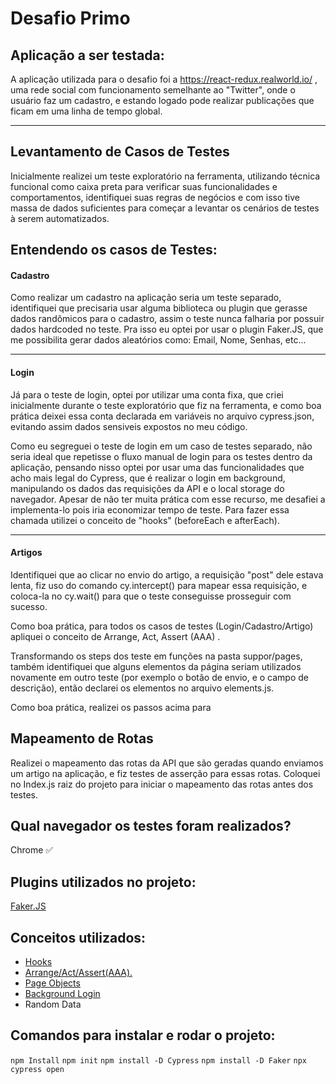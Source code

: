 # Desafio Primo
## Aplicação a ser testada:
A aplicação utilizada para o desafio foi a https://react-redux.realworld.io/ , uma rede social com funcionamento semelhante ao "Twitter", onde o usuário faz um cadastro, e estando logado pode realizar publicações que ficam em uma linha de tempo global.

---
## Levantamento de Casos de Testes

Inicialmente realizei um teste exploratório na ferramenta,  utilizando técnica funcional como caixa preta para verificar suas funcionalidades e comportamentos, identifiquei suas regras de negócios e com isso tive massa de dados suficientes para começar a levantar os cenários de testes à serem automatizados.


## Entendendo os casos de Testes:
#### Cadastro
Como realizar um cadastro na aplicação seria um teste separado, identifiquei que precisaria usar alguma biblioteca ou plugin que gerasse dados randômicos para o cadastro, assim o teste nunca falharia por possuir dados hardcoded no teste. Pra isso eu optei por usar o plugin Faker.JS, que me possibilita gerar dados aleatórios como: Email, Nome, Senhas, etc...

---
 #### Login
Já para o teste de login, optei por utilizar uma conta fixa, que criei inicialmente durante o teste exploratório que fiz na ferramenta, e como boa prática deixei essa conta declarada em variáveis no arquivo cypress.json, evitando assim dados sensiveis expostos no meu código.

Como eu segreguei o teste de login em um caso de testes separado, não seria ideal que repetisse o fluxo manual de login para os testes dentro da aplicação, pensando nisso optei por usar uma das funcionalidades que acho mais legal do Cypress, que é realizar o login em background, manipulando os dados das requisições da API e o local storage do navegador. Apesar de não ter muita prática com esse recurso, me desafiei a implementa-lo pois iria economizar tempo de teste. Para fazer essa chamada utilizei o conceito de "hooks" (beforeEach e afterEach).

---
#### Artigos
Identifiquei que ao clicar no envio do artigo, a requisição "post" dele estava lenta, fiz uso do comando cy.intercept() para mapear essa requisição, e coloca-la no cy.wait() para que o teste conseguisse prosseguir com sucesso. 

Como boa prática, para todos os casos de testes (Login/Cadastro/Artigo) apliquei o conceito de Arrange, Act, Assert (AAA) .

Transformando os steps dos teste em funções na pasta suppor/pages, também identifiquei que alguns elementos da página seriam utilizados novamente em outro teste (por exemplo o botão de envio, e o campo de descrição), então declarei os elementos no arquivo elements.js.

Como boa prática, realizei os passos acima para

## Mapeamento de Rotas
Realizei o mapeamento das rotas da API que são geradas quando enviamos um artigo na aplicação, e fiz testes de asserção para essas rotas. Coloquei no Index.js raiz do projeto para iniciar o mapeamento das rotas antes dos testes.

## Qual navegador  os testes foram realizados?

Chrome ✅

## Plugins utilizados no projeto:

[Faker.JS](https://www.npmjs.com/package/faker)

## Conceitos utilizados:

- [Hooks](https://www.toolsqa.com/cypress/cypress-hooks/ "Hooks")
- [Arrange/Act/Assert(AAA).](https://automationpanda.com/2020/07/07/arrange-act-assert-a-pattern-for-writing-good-tests/)
- [Page Objects](https://www.toolsqa.com/cypress/page-object-pattern-in-cypress/ "Page Objects")
- [Background Login](https://docs.cypress.io/guides/references/best-practices "Background Login")
- Random Data
## Comandos para instalar e rodar o projeto:

``npm Install``
``npm init``
`npm install -D Cypress`
`npm install -D Faker`
`npx cypress open`
